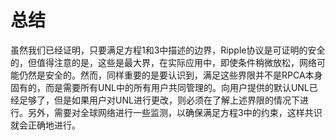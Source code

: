 # 总结

虽然我们已经证明，只要满足方程1和3中描述的边界，Ripple协议是可证明的安全的，但值得注意的是，这些是最大界，在实际应用中，即使条件稍微放松，网络可能仍然是安全的。然而，同样重要的是要认识到，满足这些界限并不是RPCA本身固有的，而是需要所有UNL中的所有用户共同管理的。向用户提供的默认UNL已经足够了，但是如果用户对UNL进行更改，则必须在了解上述界限的情况下进行。另外，需要对全球网络进行一些监测，以确保满足方程3中的约束，这样共识就会正确地进行。